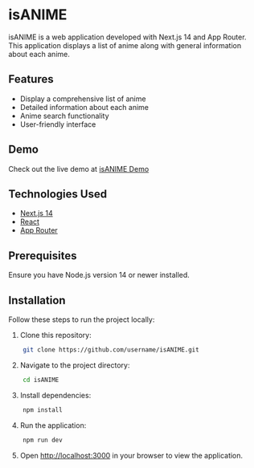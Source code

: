 # isANIME

isANIME is a web application developed with Next.js 14 and App Router. This application displays a list of anime along with general information about each anime.

## Features

- Display a comprehensive list of anime
- Detailed information about each anime
- Anime search functionality
- User-friendly interface

## Demo

Check out the live demo at [isANIME Demo](https://isanime.vercel.app/)

## Technologies Used

- [Next.js 14](https://nextjs.org/)
- [React](https://reactjs.org/)
- [App Router](https://nextjs.org/docs/app/building-your-application/routing)

## Prerequisites

Ensure you have Node.js version 14 or newer installed.

## Installation

Follow these steps to run the project locally:

1. Clone this repository:

```bash
    git clone https://github.com/username/isANIME.git
```

2. Navigate to the project directory:
```bash
    cd isANIME
```

3. Install dependencies:

```bash
    npm install
```

4. Run the application:

```bash
    npm run dev
```

5. Open [http://localhost:3000](http://localhost:3000) in your browser to view the application.

